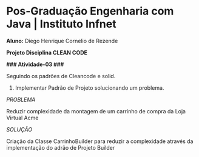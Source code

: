 # Pos-Graduação Engenharia com Java | Instituto Infnet #

**Aluno:** Diego Henrique Cornelio de Rezende

**Projeto Disciplina CLEAN CODE**

**### Atividade-03 ###**

Seguindo os padrões de Cleancode e solid.
1. Implementar Padrão de Projeto solucionando um problema.

*PROBLEMA*

Reduzir complexidade da montagem de um carrinho de compra da Loja Virtual Acme

*SOLUÇÃO*

Criação da Classe CarrinhoBuilder para reduzir a complexidade através da implementação do adrão de Projeto Builder